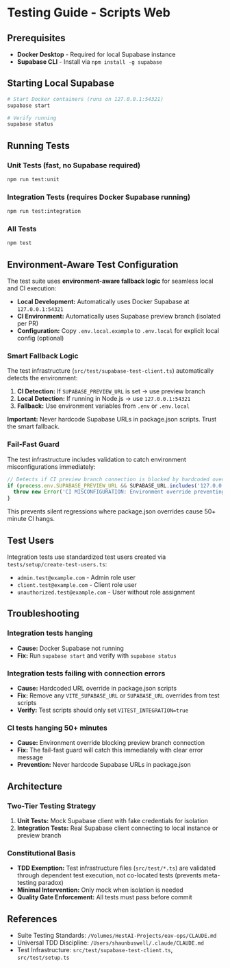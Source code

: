 # Testing Guide - Scripts Web

## Prerequisites

- **Docker Desktop** - Required for local Supabase instance
- **Supabase CLI** - Install via `npm install -g supabase`

## Starting Local Supabase

```bash
# Start Docker containers (runs on 127.0.0.1:54321)
supabase start

# Verify running
supabase status
```

## Running Tests

### Unit Tests (fast, no Supabase required)
```bash
npm run test:unit
```

### Integration Tests (requires Docker Supabase running)
```bash
npm run test:integration
```

### All Tests
```bash
npm test
```

## Environment-Aware Test Configuration

The test suite uses **environment-aware fallback logic** for seamless local and CI execution:

- **Local Development:** Automatically uses Docker Supabase at `127.0.0.1:54321`
- **CI Environment:** Automatically uses Supabase preview branch (isolated per PR)
- **Configuration:** Copy `.env.local.example` to `.env.local` for explicit local config (optional)

### Smart Fallback Logic

The test infrastructure (`src/test/supabase-test-client.ts`) automatically detects the environment:

1. **CI Detection:** If `SUPABASE_PREVIEW_URL` is set → use preview branch
2. **Local Detection:** If running in Node.js → use `127.0.0.1:54321`
3. **Fallback:** Use environment variables from `.env` or `.env.local`

**Important:** Never hardcode Supabase URLs in package.json scripts. Trust the smart fallback.

### Fail-Fast Guard

The test infrastructure includes validation to catch environment misconfigurations immediately:

```typescript
// Detects if CI preview branch connection is blocked by hardcoded overrides
if (process.env.SUPABASE_PREVIEW_URL && SUPABASE_URL.includes('127.0.0.1')) {
  throw new Error('CI MISCONFIGURATION: Environment override preventing preview connection')
}
```

This prevents silent regressions where package.json overrides cause 50+ minute CI hangs.

## Test Users

Integration tests use standardized test users created via `tests/setup/create-test-users.ts`:

- `admin.test@example.com` - Admin role user
- `client.test@example.com` - Client role user
- `unauthorized.test@example.com` - User without role assignment

## Troubleshooting

### Integration tests hanging
- **Cause:** Docker Supabase not running
- **Fix:** Run `supabase start` and verify with `supabase status`

### Integration tests failing with connection errors
- **Cause:** Hardcoded URL override in package.json scripts
- **Fix:** Remove any `VITE_SUPABASE_URL` or `SUPABASE_URL` overrides from test scripts
- **Verify:** Test scripts should only set `VITEST_INTEGRATION=true`

### CI tests hanging 50+ minutes
- **Cause:** Environment override blocking preview branch connection
- **Fix:** The fail-fast guard will catch this immediately with clear error message
- **Prevention:** Never hardcode Supabase URLs in package.json

## Architecture

### Two-Tier Testing Strategy

1. **Unit Tests:** Mock Supabase client with fake credentials for isolation
2. **Integration Tests:** Real Supabase client connecting to local instance or preview branch

### Constitutional Basis

- **TDD Exemption:** Test infrastructure files (`src/test/*.ts`) are validated through dependent test execution, not co-located tests (prevents meta-testing paradox)
- **Minimal Intervention:** Only mock when isolation is needed
- **Quality Gate Enforcement:** All tests must pass before commit

## References

- Suite Testing Standards: `/Volumes/HestAI-Projects/eav-ops/CLAUDE.md`
- Universal TDD Discipline: `/Users/shaunbuswell/.claude/CLAUDE.md`
- Test Infrastructure: `src/test/supabase-test-client.ts`, `src/test/setup.ts`

